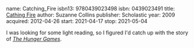 name: Catching_Fire
isbn13: 9780439023498
isbn: 0439023491
title: [Cathing Fire](http://amzn.com/0439023491)
author: Suzanne Collins
publisher: Scholastic
year: 2009
acquired: 2012-04-26
start: 2021-04-17
stop: 2021-05-04

I was looking for some light reading, so I figured I'd catch up with the story
of [_The Hunger Games_](#The_Hunger_Games).
